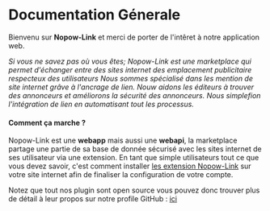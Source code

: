 # Documentation Génerale

Bienvenu sur **Nopow-Link** et merci de porter de l'intêret à notre application
web.

_Si vous ne savez pas où vous êtes; Nopow-Link est une marketplace qui permet_
_d'échanger entre des sites internet des emplacement publicitaire respecteux_
_des utilisateurs_
_Nous sommes spécialisé dans les mention de site internet grâve à l'ancrage de_
_lien. Nouw aidons les éditeurs à trouver des annonceurs et améliorons la_
_sécurité des annonceurs. Nous simplefion l'intégration de lien en automatisant_
_tout les processus._

#### Comment ça marche ?

Nopow-Link est une **webapp** mais aussi une **webapi**, la marketplace partage
une partie de sa base de donnée sécurisé avec les sites internet de ses
utilisateur via une extension. En tant que simple utilisateurs tout ce que vous
devez savoir, c'est comment installer
[les extension Nopow-Link](./Extension/Extensions.md) sur votre site internet
afin de finaliser la configuration de votre compte.

Notez que tout nos plugin sont open source vous pouvez donc trouver plus de
détail à leur propos sur notre profile GitHub : [ici](https://github.com/nopow-link)
